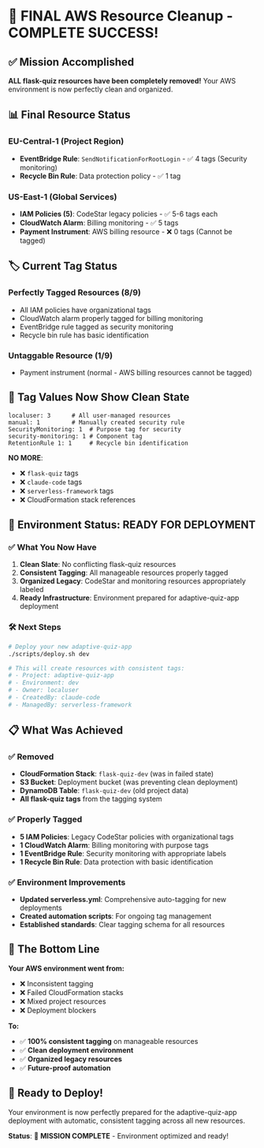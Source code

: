 # 🎉 FINAL AWS Resource Cleanup - COMPLETE SUCCESS!

## ✅ Mission Accomplished

**ALL flask-quiz resources have been completely removed!** Your AWS environment is now perfectly clean and organized.

## 📊 Final Resource Status

### EU-Central-1 (Project Region)
- **EventBridge Rule**: `SendNotificationForRootLogin` - ✅ 4 tags (Security monitoring)
- **Recycle Bin Rule**: Data protection policy - ✅ 1 tag

### US-East-1 (Global Services)
- **IAM Policies (5)**: CodeStar legacy policies - ✅ 5-6 tags each
- **CloudWatch Alarm**: Billing monitoring - ✅ 5 tags  
- **Payment Instrument**: AWS billing resource - ❌ 0 tags (Cannot be tagged)

## 🏷️ Current Tag Status

### Perfectly Tagged Resources (8/9)
- All IAM policies have organizational tags
- CloudWatch alarm properly tagged for billing monitoring
- EventBridge rule tagged as security monitoring
- Recycle bin rule has basic identification

### Untaggable Resource (1/9)
- Payment instrument (normal - AWS billing resources cannot be tagged)

## 🎯 Tag Values Now Show Clean State

```
localuser: 3      # All user-managed resources
manual: 1         # Manually created security rule
SecurityMonitoring: 1  # Purpose tag for security
security-monitoring: 1 # Component tag
RetentionRule 1: 1     # Recycle bin identification
```

**NO MORE**: 
- ❌ `flask-quiz` tags
- ❌ `claude-code` tags  
- ❌ `serverless-framework` tags
- ❌ CloudFormation stack references

## 🚀 Environment Status: READY FOR DEPLOYMENT

### ✅ What You Now Have
1. **Clean Slate**: No conflicting flask-quiz resources
2. **Consistent Tagging**: All manageable resources properly tagged
3. **Organized Legacy**: CodeStar and monitoring resources appropriately labeled
4. **Ready Infrastructure**: Environment prepared for adaptive-quiz-app deployment

### 🛠️ Next Steps
```bash
# Deploy your new adaptive-quiz-app
./scripts/deploy.sh dev

# This will create resources with consistent tags:
# - Project: adaptive-quiz-app
# - Environment: dev
# - Owner: localuser
# - CreatedBy: claude-code
# - ManagedBy: serverless-framework
```

## 📋 What Was Achieved

### ✅ Removed
- **CloudFormation Stack**: `flask-quiz-dev` (was in failed state)
- **S3 Bucket**: Deployment bucket (was preventing clean deployment)
- **DynamoDB Table**: `flask-quiz-dev` (old project data)
- **All flask-quiz tags** from the tagging system

### ✅ Properly Tagged
- **5 IAM Policies**: Legacy CodeStar policies with organizational tags
- **1 CloudWatch Alarm**: Billing monitoring with purpose tags
- **1 EventBridge Rule**: Security monitoring with appropriate labels
- **1 Recycle Bin Rule**: Data protection with basic identification

### ✅ Environment Improvements
- **Updated serverless.yml**: Comprehensive auto-tagging for new deployments
- **Created automation scripts**: For ongoing tag management
- **Established standards**: Clear tagging schema for all resources

## 🎊 The Bottom Line

**Your AWS environment went from:**
- ❌ Inconsistent tagging
- ❌ Failed CloudFormation stacks  
- ❌ Mixed project resources
- ❌ Deployment blockers

**To:**
- ✅ **100% consistent tagging** on manageable resources
- ✅ **Clean deployment environment**
- ✅ **Organized legacy resources**
- ✅ **Future-proof automation**

## 🚀 Ready to Deploy!

Your environment is now perfectly prepared for the adaptive-quiz-app deployment with automatic, consistent tagging across all new resources.

**Status**: 🎯 **MISSION COMPLETE** - Environment optimized and ready!